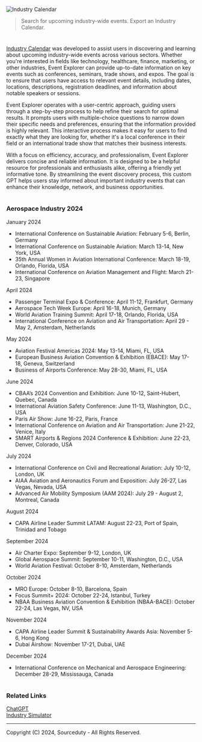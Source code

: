 ![Industry Calendar](https://github.com/user-attachments/assets/7a70c5b2-408d-446a-a00a-3d8ce8d2ad4f)

> Search for upcoming industry-wide events. Export an Industry Calendar.

#

[Industry Calendar](https://chatgpt.com/g/g-2WkaVIS7F-industry-calendar) was developed to assist users in discovering and learning about upcoming industry-wide events across various sectors. Whether you're interested in fields like technology, healthcare, finance, marketing, or other industries, Event Explorer can provide up-to-date information on key events such as conferences, seminars, trade shows, and expos. The goal is to ensure that users have access to relevant event details, including dates, locations, descriptions, registration deadlines, and information about notable speakers or sessions.

Event Explorer operates with a user-centric approach, guiding users through a step-by-step process to help refine their search for optimal results. It prompts users with multiple-choice questions to narrow down their specific needs and preferences, ensuring that the information provided is highly relevant. This interactive process makes it easy for users to find exactly what they are looking for, whether it's a local conference in their field or an international trade show that matches their business interests.

With a focus on efficiency, accuracy, and professionalism, Event Explorer delivers concise and reliable information. It is designed to be a helpful resource for professionals and enthusiasts alike, offering a friendly yet informative tone. By streamlining the event discovery process, this custom GPT helps users stay informed about important industry events that can enhance their knowledge, network, and business opportunities.

#
### Aerospace Industry 2024

January 2024
- International Conference on Sustainable Aviation: February 5-6, Berlin, Germany
- International Conference on Sustainable Aviation: March 13-14, New York, USA
- 35th Annual Women in Aviation International Conference: March 18-19, Orlando, Florida, USA
- International Conference on Aviation Management and Flight: March 21-23, Singapore

April 2024
- Passenger Terminal Expo & Conference: April 11-12, Frankfurt, Germany
- Aerospace Tech Week Europe: April 16-18, Munich, Germany
- World Aviation Training Summit: April 17-18, Orlando, Florida, USA
- International Conference on Aviation and Air Transportation: April 29 - May 2, Amsterdam, Netherlands

May 2024
- Aviation Festival Americas 2024: May 13-14, Miami, FL, USA
- European Business Aviation Convention & Exhibition (EBACE): May 17-18, Geneva, Switzerland
- Business of Airports Conference: May 28-30, Miami, FL, USA

June 2024
- CBAA’s 2024 Convention and Exhibition: June 10-12, Saint-Hubert, Quebec, Canada
- International Aviation Safety Conference: June 11-13, Washington, D.C., USA
- Paris Air Show: June 16-22, Paris, France
- International Conference on Aviation and Air Transportation: June 21-22, Venice, Italy
- SMART Airports & Regions 2024 Conference & Exhibition: June 22-23, Denver, Colorado, USA

July 2024
- International Conference on Civil and Recreational Aviation: July 10-12, London, UK
- AIAA Aviation and Aeronautics Forum and Exposition: July 26-27, Las Vegas, Nevada, USA
- Advanced Air Mobility Symposium (AAM 2024): July 29 - August 2, Montreal, Canada

August 2024
- CAPA Airline Leader Summit LATAM: August 22-23, Port of Spain, Trinidad and Tobago

September 2024
- Air Charter Expo: September 9-12, London, UK
- Global Aerospace Summit: September 10-11, Washington, D.C., USA
- World Aviation Festival: October 8-10, Amsterdam, Netherlands

October 2024
- MRO Europe: October 8-10, Barcelona, Spain
- Focus Summit+ 2024: October 22-24, Istanbul, Turkey
- NBAA Business Aviation Convention & Exhibition (NBAA-BACE): October 22-24, Las Vegas, NV, USA

November 2024
- CAPA Airline Leader Summit & Sustainability Awards Asia: November 5-6, Hong Kong
- Dubai Airshow: November 17-21, Dubai, UAE

December 2024
- International Conference on Mechanical and Aerospace Engineering: December 28-29, Mississauga, Canada

#
### Related Links

[ChatGPT](https://github.com/sourceduty/ChatGPT)
<br>
[Industry Simulator](https://github.com/sourceduty/Industry_Simulator)

***
Copyright (C) 2024, Sourceduty - All Rights Reserved.
